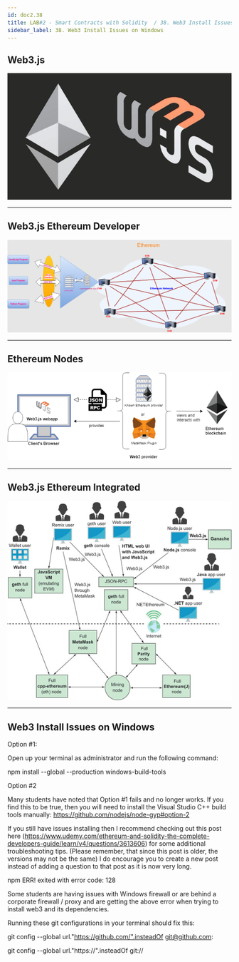 ```yaml
---
id: doc2.38
title: LAB#2 - Smart Contracts with Solidity  / 38. Web3 Install Issues on Windows
sidebar_label: 38. Web3 Install Issues on Windows
---
```


##  Web3.js


![alt text](.\assets\Imagem38_1.jpg)

---

## Web3.js Ethereum Developer

![alt text](.\assets\Imagem38_1.png)


---

## Ethereum Nodes

![alt text](.\assets\Imagem38_2.png)




---

## Web3.js Ethereum Integrated

![alt text](.\assets\Imagem38_2.jpg)


---

##  Web3 Install Issues on Windows

Option #1:

Open up your terminal as administrator and run the following command:

npm install --global --production windows-build-tools 



Option #2

Many students have noted that Option #1 fails and no longer works. If you find this to be true, then you will need to install the Visual Studio C++ build tools manually: https://github.com/nodejs/node-gyp#option-2



If you still have issues installing then I recommend checking out this post here (https://www.udemy.com/ethereum-and-solidity-the-complete-developers-guide/learn/v4/questions/3613606) for some additional troubleshooting tips. (Please remember, that since this post is older, the versions may not be the same) I do encourage you to create a new post instead of adding a question to that post as it is now very long.



npm ERR! exited with error code: 128

Some students are having issues with Windows firewall or are behind a corporate firewall / proxy and are getting the above error when trying to install web3 and its dependencies.

Running these git configurations in your terminal should fix this:

git config --global url."https://github.com/".insteadOf git@github.com:

git config --global url."https://".insteadOf git://




